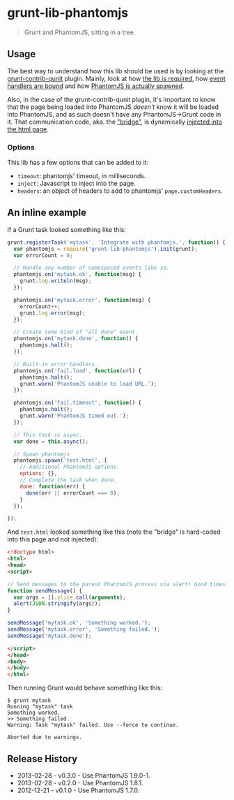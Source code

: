 # grunt-lib-phantomjs

> Grunt and PhantomJS, sitting in a tree.

## Usage

The best way to understand how this lib should be used is by looking at the [grunt-contrib-qunit](https://github.com/gruntjs/grunt-contrib-qunit) plugin. Mainly, look at how [the lib is required](https://github.com/gruntjs/grunt-contrib-qunit/blob/master/tasks/qunit.js#L17), how [event handlers are bound](https://github.com/gruntjs/grunt-contrib-qunit/blob/master/tasks/qunit.js#L51-L128) and how [PhantomJS is actually spawned](https://github.com/gruntjs/grunt-contrib-qunit/blob/master/tasks/qunit.js#L160-L173).

Also, in the case of the grunt-contrib-qunit plugin, it's important to know that the page being loaded into PhantomJS *doesn't* know it will be loaded into PhantomJS, and as such doesn't have any PhantomJS->Grunt code in it. That communication code, aka. the ["bridge"](https://github.com/gruntjs/grunt-contrib-qunit/blob/master/phantomjs/bridge.js), is dynamically [injected into the html page](https://github.com/gruntjs/grunt-contrib-qunit/blob/master/tasks/qunit.js#L136).

### Options

This lib has a few options that can be added to it:

* `timeout`: phantomjs' timeout, in milliseconds.
* `inject`: Javascript to inject into the page.
* `headers`: an object of headers to add to phantomjs' `page.customHeaders`.

## An inline example

If a Grunt task looked something like this:

```js
grunt.registerTask('mytask', 'Integrate with phantomjs.', function() {
  var phantomjs = require('grunt-lib-phantomjs').init(grunt);
  var errorCount = 0;

  // Handle any number of namespaced events like so.
  phantomjs.on('mytask.ok', function(msg) {
    grunt.log.writeln(msg);
  });

  phantomjs.on('mytask.error', function(msg) {
    errorCount++;
    grunt.log.error(msg);
  });

  // Create some kind of "all done" event.
  phantomjs.on('mytask.done', function() {
    phantomjs.halt();
  });

  // Built-in error handlers.
  phantomjs.on('fail.load', function(url) {
    phantomjs.halt();
    grunt.warn('PhantomJS unable to load URL.');
  });

  phantomjs.on('fail.timeout', function() {
    phantomjs.halt();
    grunt.warn('PhantomJS timed out.');
  });

  // This task is async.
  var done = this.async();

  // Spawn phantomjs
  phantomjs.spawn('test.html', {
    // Additional PhantomJS options.
    options: {},
    // Complete the task when done.
    done: function(err) {
      done(err || errorCount === 0);
    }
  });

});
```

And `test.html` looked something like this (note the "bridge" is hard-coded into this page and not injected):

```html
<!doctype html>
<html>
<head>
<script>

// Send messages to the parent PhantomJS process via alert! Good times!!
function sendMessage() {
  var args = [].slice.call(arguments);
  alert(JSON.stringify(args));
}

sendMessage('mytask.ok', 'Something worked.');
sendMessage('mytask.error', 'Something failed.');
sendMessage('mytask.done');

</script>
</head>
<body>
</body>
</html>
```

Then running Grunt would behave something like this:

```shell
$ grunt mytask
Running "mytask" task
Something worked.
>> Something failed.
Warning: Task "mytask" failed. Use --force to continue.

Aborted due to warnings.
```

## Release History

* 2013-02-28 - v0.3.0 - Use PhantomJS 1.9.0-1.
* 2013-02-28 - v0.2.0 - Use PhantomJS 1.8.1.
* 2012-12-21 - v0.1.0 - Use PhantomJS 1.7.0.
